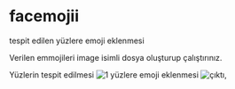 # facemojii
tespit edilen yüzlere emoji eklenmesi

Verilen emmojileri image isimli dosya oluşturup çalıştırınız.

Yüzlerin tespit edilmesi
![1](https://user-images.githubusercontent.com/32296303/149261294-94221aba-104a-4c51-bade-87ce880d891c.PNG)
yüzlere emoji eklenmesi
![çıktı](https://user-images.githubusercontent.com/32296303/149261323-e01c5a02-8c16-4f9e-8fb9-48b6cf83ab7a.PNG),
